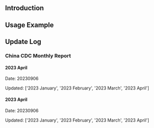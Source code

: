 ## Introduction


## Usage Example







## Update Log

### China CDC Monthly Report

#### 2023 April

Date: 20230906

Updated: ['2023 January', '2023 February', '2023 March', '2023 April']

#### 2023 April

Date: 20230906

Updated: ['2023 January', '2023 February', '2023 March', '2023 April']
